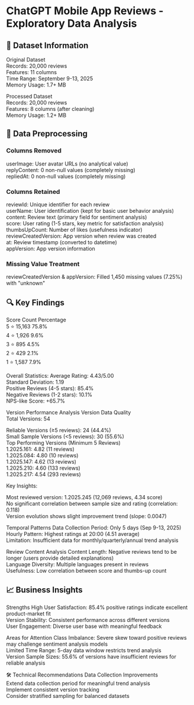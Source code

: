 # ChatGPT Mobile App Reviews - Exploratory Data Analysis


## 📁 Dataset Information
Original Dataset<br>
Records: 20,000 reviews<br>
Features: 11 columns<br>
Time Range: September 9-13, 2025<br>
Memory Usage: 1.7+ MB<br>

Processed Dataset<br>
Records: 20,000 reviews<br>
Features: 8 columns (after cleaning)<br>
Memory Usage: 1.2+ MB<br>


## 🧹 Data Preprocessing

### Columns Removed
userImage: User avatar URLs (no analytical value)<br>
replyContent: 0 non-null values (completely missing)<br>
repliedAt: 0 non-null values (completely missing)<br>

### Columns Retained
reviewId: Unique identifier for each review<br>
userName: User identification (kept for basic user behavior analysis)<br>
content: Review text (primary field for sentiment analysis)<br>
score: User rating (1-5 stars, key metric for satisfaction analysis)<br>
thumbsUpCount: Number of likes (usefulness indicator)<br>
reviewCreatedVersion: App version when review was created<br>
at: Review timestamp (converted to datetime)<br>
appVersion: App version information<br>

### Missing Value Treatment
reviewCreatedVersion & appVersion: Filled 1,450 missing values (7.25%) with "unknown"

## 🔍 Key Findings
Score	Count	Percentage<br>
5 ⭐	15,163	75.8%<br>
4 ⭐	1,926	9.6%<br>
3 ⭐	895	4.5%<br>
2 ⭐	429	2.1%<br>
1 ⭐	1,587	7.9%<br>

Overall Statistics:
Average Rating: 4.43/5.00<br>
Standard Deviation: 1.19<br>
Positive Reviews (4-5 stars): 85.4%<br>
Negative Reviews (1-2 stars): 10.1%<br>
NPS-like Score: +65.7%<br>

Version Performance Analysis
Version Data Quality<br>
Total Versions: 54<br>

Reliable Versions (≥5 reviews): 24 (44.4%)<br>
Small Sample Versions (<5 reviews): 30 (55.6%)<br>
Top Performing Versions (Minimum 5 Reviews)<br>
1.2025.161: 4.82 (11 reviews)<br>
1.2025.084: 4.80 (10 reviews)<br>
1.2025.147: 4.62 (13 reviews)<br>
1.2025.210: 4.60 (133 reviews)<br>
1.2025.217: 4.54 (293 reviews)<br>



Key Insights:

Most reviewed version: 1.2025.245 (12,069 reviews, 4.34 score)<br>
No significant correlation between sample size and rating (correlation: 0.118)<br>
Version evolution shows slight improvement trend (slope: 0.0047)<br>

Temporal Patterns
Data Collection Period: Only 5 days (Sep 9-13, 2025)<br>
Hourly Pattern: Highest ratings at 20:00 (4.51 average)<br>
Limitation: Insufficient data for monthly/quarterly/annual trend analysis<br>

Review Content Analysis
Content Length: Negative reviews tend to be longer (users provide detailed explanations)<br>
Language Diversity: Multiple languages present in reviews<br>
Usefulness: Low correlation between score and thumbs-up count<br>


## 📈 Business Insights
Strengths
High User Satisfaction: 85.4% positive ratings indicate excellent product-market fit<br>
Version Stability: Consistent performance across different versions<br>
User Engagement: Diverse user base with meaningful feedback<br>

Areas for Attention
Class Imbalance: Severe skew toward positive reviews may challenge sentiment analysis models<br>
Limited Time Range: 5-day data window restricts trend analysis<br>
Version Sample Sizes: 55.6% of versions have insufficient reviews for reliable analysis<br>


🛠 Technical Recommendations
Data Collection Improvements<br>
Extend data collection period for meaningful trend analysis<br>
Implement consistent version tracking<br>
Consider stratified sampling for balanced datasets<br>
